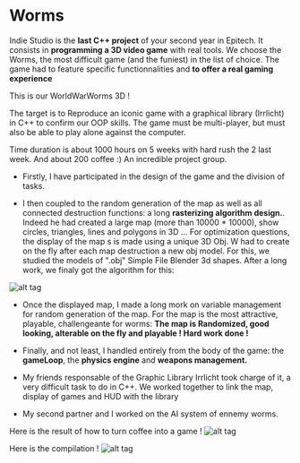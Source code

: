 # Worms
Indie Studio is the **last C++ project** of your second year in Epitech. It consists in **programming a 3D video game** with real tools. We choose the Worms, the most difficult game (and the funiest) in the list of choice. The game had to feature specific functionnalities and **to offer a real gaming experience**

This is our WorldWarWorms 3D !

The target is to Reproduce an iconic game with a graphical library (Irrlicht) in C++ to confirm our OOP skills. The game must be multi-player, but must also be able to play alone against the computer.

Time duration is about 1000 hours on 5 weeks with hard rush the 2 last week. And about 200 coffee :)
An incredible project group.

 - Firstly, I have participated in the design of the game and the division of tasks.

 - I then coupled to the random generation of the map as well as all connected destruction functions: a long **rasterizing algorithm design.**. Indeed he had created a large map (more than 10000 * 10000), show circles, triangles, lines and polygons in 3D ... For optimization questions, the display of the map s is made using a unique 3D Obj. W had to create on the fly after each map destruction a new obj model. For this, we studied the models of ".obj" Simple File Blender 3d shapes. After a long work, we finaly got the algorithm for this:

![alt tag](https://raw.githubusercontent.com/usernameHed/Worms/master/ObjWorms.gif)

 - Once the displayed map, I made a long mork on variable management for random generation of the map. For the map is the most attractive, playable, challengeante for worms: **The map is Randomized, good looking, alterable on the fly and playable ! Hard work done !**
 
 - Finally, and not least, I handled entirely from the body of the game: the **gameLoop**, the **physics engine** and **weapons management.**
 - My friends responsable of the Graphic Library Irrlicht took charge of it, a very difficult task to do in C++. We worked together to link the map, display of games and HUD with the library
 
 - My second partner and I worked on the AI system of ennemy worms.

Here is the result of how to turn coffee into a game !
![alt tag](https://raw.githubusercontent.com/usernameHed/Worms/master/Worms.gif)

Here is the compilation !
![alt tag](https://raw.githubusercontent.com/usernameHed/Worms/master/CompileWorms.gif)

